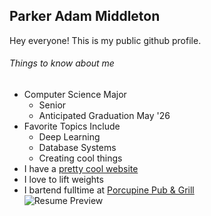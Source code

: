 ## Parker Adam Middleton

Hey everyone! This is my public github profile. 

###### Things to know about me
- Computer Science Major
  - Senior
  - Anticipated Graduation May '26
- Favorite Topics Include
  - Deep Learning
  - Database Systems
  - Creating cool things
- I have a [pretty cool website](http://Parker-Middleton-Portfolio.com)
- I love to lift weights
- I bartend fulltime at [Porcupine Pub & Grill](https://porcupinepub.com/)\
![Resume Preview](images/resume.png)


